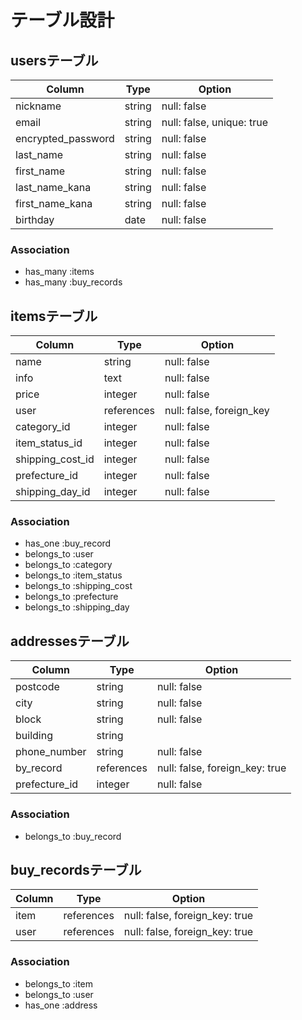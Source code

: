 # テーブル設計

## usersテーブル
| Column             | Type    | Option                    |
| ------------------ | ------- | ------------------------- |
| nickname           | string  | null: false               |
| email              | string  | null: false, unique: true |
| encrypted_password | string  | null: false               |
| last_name          | string  | null: false               |
| first_name         | string  | null: false               |
| last_name_kana     | string  | null: false               |
| first_name_kana    | string  | null: false               |
| birthday           | date    | null: false               |

### Association
- has_many :items
- has_many :buy_records

## itemsテーブル
| Column           | Type       | Option                   |
| ---------------- | ---------- | ------------------------ |
| name             | string     | null: false              |
| info             | text       | null: false              |
| price            | integer    | null: false              |
| user             | references | null: false, foreign_key | 
| category_id      | integer    | null: false              |
| item_status_id   | integer    | null: false              |
| shipping_cost_id | integer    | null: false              |
| prefecture_id    | integer    | null: false              |
| shipping_day_id  | integer    | null: false              |

### Association
- has_one :buy_record
- belongs_to :user
- belongs_to :category
- belongs_to :item_status
- belongs_to :shipping_cost
- belongs_to :prefecture
- belongs_to :shipping_day


## addressesテーブル
| Column        | Type       | Option                         |
| ------------- | ---------- | ------------------------------ |
| postcode      | string     | null: false                    |
| city          | string     | null: false                    |
| block         | string     | null: false                    |
| building      | string     |                                |
| phone_number  | string     | null: false                    |
| by_record     | references | null: false, foreign_key: true |
| prefecture_id | integer    | null: false                    |

### Association
- belongs_to :buy_record


## buy_recordsテーブル
| Column  | Type       | Option                         |
|-------- | ---------- | ------------------------------ |
| item    | references | null: false, foreign_key: true |
| user    | references | null: false, foreign_key: true |

### Association
- belongs_to :item
- belongs_to :user
- has_one :address